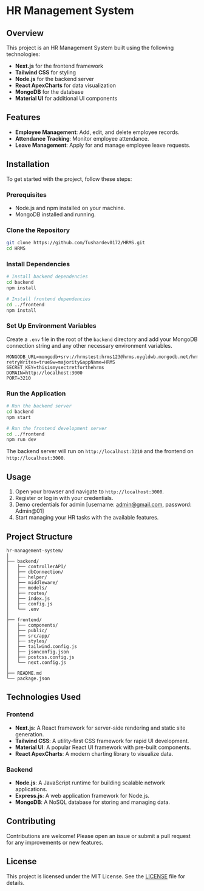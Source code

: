 # HR Management System

## Overview

This project is an HR Management System built using the following technologies:
- **Next.js** for the frontend framework
- **Tailwind CSS** for styling
- **Node.js** for the backend server
- **React ApexCharts** for data visualization
- **MongoDB** for the database
- **Material UI** for additional UI components

## Features

- **Employee Management**: Add, edit, and delete employee records.
- **Attendance Tracking**: Monitor employee attendance.
- **Leave Management**: Apply for and manage employee leave requests.

## Installation

To get started with the project, follow these steps:

### Prerequisites

- Node.js and npm installed on your machine.
- MongoDB installed and running.

### Clone the Repository

```bash
git clone https://github.com/Tushardev0172/HRMS.git
cd HRMS
```

### Install Dependencies

```bash
# Install backend dependencies
cd backend
npm install

# Install frontend dependencies
cd ../frontend
npm install
```

### Set Up Environment Variables

Create a `.env` file in the root of the `backend` directory and add your MongoDB connection string and any other necessary environment variables.

```env
MONGODB_URL=mongodb+srv://hrmstest:hrms123@hrms.oygldwb.mongodb.net/hrms?retryWrites=true&w=majority&appName=HRMS
SECRET_KEY=thisismysectretforthehrms
DOMAIN=http://localhost:3000
PORT=3210
```

### Run the Application

```bash
# Run the backend server
cd backend
npm start

# Run the frontend development server
cd ../frontend
npm run dev
```

The backend server will run on `http://localhost:3210` and the frontend on `http://localhost:3000`.

## Usage

1. Open your browser and navigate to `http://localhost:3000`.
2. Register or log in with your credentials.
3. Demo credentials for admin [username: admin@gmail.com, password: Admin@01]
4. Start managing your HR tasks with the available features.

## Project Structure

```plaintext
hr-management-system/
│
├── backend/
│   ├── controllerAPI/
│   ├── dbConnection/
│   ├── helper/
│   ├── middleware/
│   ├── models/
│   ├── routes/
│   ├── index.js
│   ├── config.js
│   └── .env
│
├── frontend/
│   ├── components/
│   ├── public/
│   ├── src/app/
│   ├── styles/
│   ├── tailwind.config.js
│   ├── jsonconfig.json
│   ├── postcss.config.js
│   └── next.config.js
│
├── README.md
└── package.json
```

## Technologies Used

### Frontend

- **Next.js**: A React framework for server-side rendering and static site generation.
- **Tailwind CSS**: A utility-first CSS framework for rapid UI development.
- **Material UI**: A popular React UI framework with pre-built components.
- **React ApexCharts**: A modern charting library to visualize data.

### Backend

- **Node.js**: A JavaScript runtime for building scalable network applications.
- **Express.js**: A web application framework for Node.js.
- **MongoDB**: A NoSQL database for storing and managing data.

## Contributing

Contributions are welcome! Please open an issue or submit a pull request for any improvements or new features.

## License

This project is licensed under the MIT License. See the [LICENSE](LICENSE) file for details.

